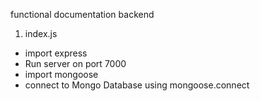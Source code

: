 functional documentation backend

1. index.js

* import express
* Run server on port 7000
* import mongoose
* connect to Mongo Database using mongoose.connect
